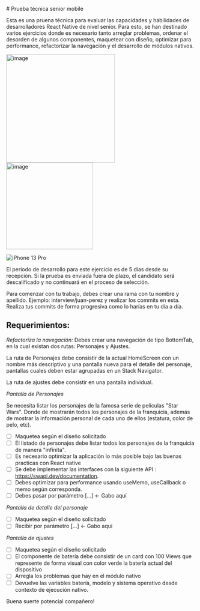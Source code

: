 # Prueba técnica senior mobile

Esta es una pruena técnica para evaluar las capacidades y habilidades de desarrolladores React Native de nivel senior. Para esto, se han destinado varios ejercicios donde es necesario tanto arreglar problemas, ordenar el desorden de algunos componentes, maquetear con diseño, optimizar para performance, refactorizar la navegación y el desarrollo de módulos nativos.

<img width="289" alt="image" src="https://github.com/agendapro/SeniorTestMobile/assets/102041608/338a10c9-ada5-4f02-8cb8-c1825114fa0a">

<img width="231" alt="image" src="https://github.com/agendapro/SeniorTestMobile/assets/102041608/76980e77-9155-44f8-b81f-7a8ba44570f9">

![iPhone 13 Pro](https://github.com/agendapro/SeniorTestMobile/assets/104234396/eff9e5fd-b243-48ed-9b8a-089e528cd01d)


El periodo de desarrollo para este ejercicio es de 5 días desde su recepción. Si la prueba es enviada fuera de plazo, el candidato será descalificado y no continuará en el proceso de selección.

Para comenzar con tu trabajo, debes crear una rama con tu nombre y apellido. Ejemplo: interview/juan-perez y realizar los commits en esta. Realiza tus commits de forma progresiva como lo harías en tu día a día.

## Requerimientos:

_Refactoriza la navegación:_
Debes crear una navegación de tipo BottomTab, en la cual existan dos rutas: Personajes y Ajustes.

La ruta de Personajes debe consistir de la actual HomeScreen con un nombre más descriptivo y una pantalla nueva para el detalle del personaje, pantallas cuales deben estar agrupadas en un Stack Navigator.

La ruta de ajustes debe consistir en una pantalla individual.

_Pantalla de Personajes_

Se necesita listar los personajes de la famosa serie de películas "Star Wars". Donde de mostrarán todos los personajes de la franquicia, además de mostrar la información personal de cada uno de ellos (estatura, color de pelo, etc).

- [ ] Maquetea según el diseño solicitado
- [ ] El listado de personajes debe listar todos los personajes de la franquicia de manera "infinita".
- [ ] Es necesario optimizar la aplicación lo más posible bajo las buenas practicas con React native
- [ ] Se debe implementar las interfaces con la siguiente API : https://swapi.dev/documentation.
- [ ] Debes optimizar para performance usando useMemo, useCallback o memo según corresponda.
- [ ] Debes pasar por parámetro [...] <- Gabo aquí

_Pantalla de detalle del personaje_

- [ ] Maquetea según el diseño solicitado
- [ ] Recibir por parámetro [...] <- Gabo aquí

_Pantalla de ajustes_

- [ ] Maquetea según el diseño solicitado
- [ ] El componente de batería debe consistir de un card con 100 Views que represente de forma visual con color verde la batería actual del dispositivo
- [ ] Arregla los problemas que hay en el módulo nativo
- [ ] Devuelve las variables batería, modelo y sistema operativo desde contexto de ejecución nativo.

Buena suerte potencial compañero!
